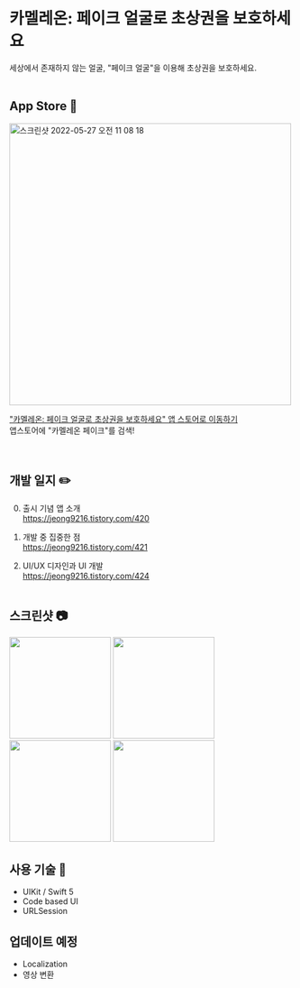 # 카멜레온: 페이크 얼굴로 초상권을 보호하세요
세상에서 존재하지 않는 얼굴, "페이크 얼굴"을 이용해 초상권을 보호하세요.
<br></br>

## App Store 🎉
<img width="500" alt="스크린샷 2022-05-27 오전 11 08 18" src="https://user-images.githubusercontent.com/89075274/170614481-879f7f10-6a02-45e2-bee5-e9e16f0c12c9.png">

["카멜레온: 페이크 얼굴로 초상권을 보호하세요" 앱 스토어로 이동하기](https://apps.apple.com/kr/app/%EC%B9%B4%EB%A9%9C%EB%A0%88%EC%98%A8-%ED%8E%98%EC%9D%B4%ED%81%AC-%EC%96%BC%EA%B5%B4%EB%A1%9C-%EC%B4%88%EC%83%81%EA%B6%8C%EC%9D%84-%EB%B3%B4%ED%98%B8%ED%95%98%EC%84%B8%EC%9A%94/id1625706929)  
앱스토어에 "카멜레온 페이크"를 검색!  
<br></br>

## 개발 일지 ✏️
0. 출시 기념 앱 소개  
https://jeong9216.tistory.com/420  

1. 개발 중 집중한 점  
https://jeong9216.tistory.com/421

2. UI/UX 디자인과 UI 개발  
https://jeong9216.tistory.com/424
<br></br>

## 스크린샷 📷
<p float="left">
  <img src="https://user-images.githubusercontent.com/89075274/170611236-e5b34d9a-6080-4913-a3bf-9c4c969da2a5.png" width="180" />
  <img src="https://user-images.githubusercontent.com/89075274/170611302-43abb61b-b4d0-4e45-aef7-cf7f9b851fb3.png" width="180" /> 
  <img src="https://user-images.githubusercontent.com/89075274/170611354-59079c7c-72f9-4628-aaca-f0d9a4ef2b01.png" width="180" />
  <img src="https://user-images.githubusercontent.com/89075274/170611377-e012d969-9b89-49c0-9a58-50300ecaad87.png" width="180" /> 
</p>

## 사용 기술 🚀
- UIKit / Swift 5  
- Code based UI  
- URLSession  

## 업데이트 예정
- Localization
- 영상 변환
